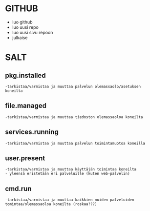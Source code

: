 # GITHUB
  - luo github
  - luo uusi repo
  - luo uusi sivu repoon
  - julkaise

# SALT

## pkg.installed
    -tarkistaa/varmistaa ja muuttaa palvelun olemassaolo/asetuksen koneilta

## file.managed
    -tarkistaa/varmistaa ja muuttaa tiedoston olemassaoloa koneilta

## services.running
    -tarkistaa/varmistaa ja muuttaa palvelun toimintamuotoa koneilla

## user.present
    -tarkistaa/varmistaa ja muuttaa käyttäjän toimintaa koneilta
    - yleensä eristetään eri palveluille (kuten web-palvelin)

## cmd.run
    -tarkistaa/varmistaa ja muuttaa kaikkien muiden palveluiden tomintaa/olemassaoloa koneilta (roskaa???)
